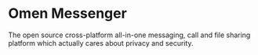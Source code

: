 # Omen Messenger

The open source cross-platform all-in-one messaging, call and file sharing platform which actually cares about privacy and security.

